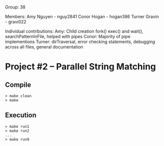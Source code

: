  <!-- /*test machine: csel-kh1250-01
 * group number: G38
 * name: Amy Nguyen, Conor Hogan, Turner Gravin
 * x500: nguy2841, hogan386, gravi022 */ -->

Group: 38

Members:
Amy Nguyen - nguy2841
Conor Hogan - hogan386
Turner Gravin - gravi022

Individual contributions: 
Amy: Child creation fork() exec() and wait(), searchPatternInFile, helped with pipes
Conor: Majority of pipe implementions
Turner: dirTraversal, error checking statements, debugging across all files, general documentation

# Project #2 – Parallel String Matching

## Compile
	> make clean
	> make

## Execution
	> make run1
	> make run2 
	...
	> make run9